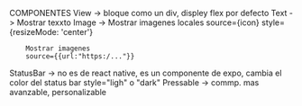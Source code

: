 COMPONENTES
View -> bloque como un div, displey flex por defecto
Text -> Mostrar texxto
Image -> Mostrar imagenes locales
        source={icon}
        style={resizeMode: 'center'}

        Mostrar imagenes
        source={{url:"https:/..."}}
StatusBar -> no es de react native, es un componente de expo, cambia el color del status bar
        style="ligh" o "dark"
Pressable -> commp. mas avanzable, personalizable
    
